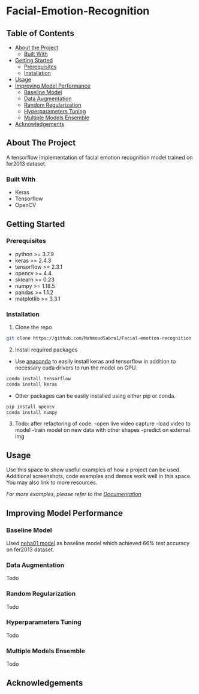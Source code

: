# Facial-Emotion-Recognition

<!-- TABLE OF CONTENTS -->
## Table of Contents

* [About the Project](#about-the-project)
  * [Built With](#built-with)
* [Getting Started](#getting-started)
  * [Prerequisites](#prerequisites)
  * [Installation](#installation)
* [Usage](#usage)
* [Improving Model Performance](#improving-model-performance)
  * [Baseline Model](#baseline-model)
  * [Data Augmentation](#data-augmentation)
  * [Random Regularization](#random-regularization)
  * [Hyperparameters Tuning](#hyperparameters-tuning)
  * [Multiple Models Ensemble](#multiple-models-ensemble)
* [Acknowledgements](#acknowledgements)



<!-- ABOUT THE PROJECT -->
## About The Project

A tensorflow implementation of facial emotion recognition model trained on fer2013 dataset.

### Built With
* Keras
* Tensorflow
* OpenCV


<!-- GETTING STARTED -->
## Getting Started

### Prerequisites
* python >= 3.7.9
* keras >= 2.4.3
* tensorflow >= 2.3.1
* opencv >= 4.4
* sklearn >= 0.23
* numpy >= 1.18.5
* pandas >= 1.1.2
* matplotlib >= 3.3.1

### Installation
1. Clone the repo
```sh
git clone https://github.com/MahmoudSabra1/Facial-emotion-recognition
```
2. Install required packages
  * Use [anaconda](https://www.anaconda.com/) to easily install keras and tensorflow in addition to necessary cuda drivers to run the model on GPU.
  ```sh
  conda install tensorflow
  conda install keras
  ```
  * Other packages can be easily installed using either pip or conda.
  ```sh
  pip install opencv
  conda install numpy
  ```
3. Todo: after refactoring of code.
  -open live video capture
  -load video to model
  -train model on new data with other shapes
  -predict on external img


<!-- USAGE EXAMPLES -->
## Usage

Use this space to show useful examples of how a project can be used. Additional screenshots, code examples and demos work well in this space. You may also link to more resources.

_For more examples, please refer to the [Documentation](https://example.com)_


<!-- Improving Model Performance -->
## Improving Model Performance
### Baseline Model
Used [neha01 model](https://github.com/neha01/Realtime-Emotion-Detection) as baseline model which achieved 66% test accuracy on fer2013 dataset.

### Data Augmentation
Todo

### Random Regularization
Todo

### Hyperparameters Tuning
Todo

### Multiple Models Ensemble
Todo


<!-- ACKNOWLEDGEMENTS -->
## Acknowledgements

